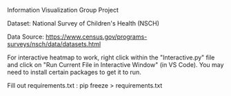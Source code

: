 Information Visualization Group Project

Dataset: National Survey of Children's Health (NSCH)

Data Source: https://www.census.gov/programs-surveys/nsch/data/datasets.html

For interactive heatmap to work, right click within the "Interactive.py" file and click on "Run Current File in Interactive Window" (in VS Code). You may need to install certain packages to get it to run. 

Fill out requirements.txt : pip freeze > requirements.txt